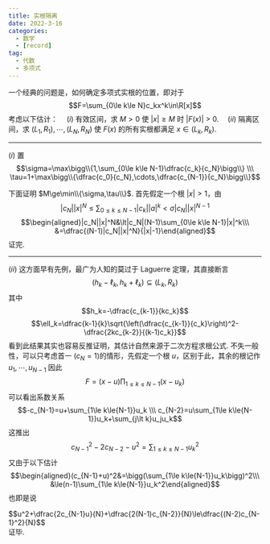 ```yaml
---
title: 实根隔离
date: 2022-3-16
categories:
  - 数学
  - [record]
tag:
  - 代数
  - 多项式
---
```


一个经典的问题是，如何确定多项式实根的位置，即对于 $$F=\sum_{0\le k\le N}c_kx^k\in\R[x]$$ 考虑以下估计：
&emsp;$(i)$ 有效区间，求 $M\gt0$ 使 $|x|\ge M$ 时 $|F(x)|$ $\gt$ $0$.
&emsp;$(ii)$ 隔离区间，求 $(L_1,R_1),\cdots,(L_N,R_N)$ 使 $F(x)$ 的所有实根都满足 $x\in(L_k,R_k)$.

---

$(i)$ 置 
$$\sigma=\max\bigg\\{1,\sum_{0\le k\le N-1}\dfrac{c_k}{c_N}\bigg\\} \\\ \tau=1+\max\bigg\\{\dfrac{c_0}{c_N},\cdots,\dfrac{c_{N-1}}{c_N}\bigg\\}$$

下面证明 $M\ge\min\\{\sigma,\tau\\}$. 首先假定一个根 $|x|\gt1$，由
$$|c_N||x|^N\le\sum_{0\le k\le N-1}|c_k||a|^k\lt\sigma|c_N||x|^{N-1}$$ $$\begin{aligned}|c_N||x|^N&\lt|c_N|(N-1)\sum_{0\le k\le N-1}|x|^k\\\ &=\dfrac{(N-1)|c_N||x|^N}{|x|-1}\end{aligned}$$ 证完.

---

$(ii)$ 这方面早有先例，最广为人知的莫过于 Laguerre 定理，其直接断言
$$(h_k-\ell_k,h_k+\ell_k)\subseteq(L_k,R_k)$$ 其中 $$h_k=-\dfrac{c_{k-1}}{kc_k}$$ $$\ell_k=\dfrac{k-1}{k}\sqrt{\left(\dfrac{c_{k-1}}{c_k}\right)^2-\dfrac{2kc_{k-2}}{(k-1)c_k}}$$ 看到此结果其实也容易反推证明，其估计自然来源于二次方程求根公式. 不失一般性，可以只考虑首一 $(c_N=1)$的情形，先假定一个根 $u$，区别于此，其余的根记作 $u_1,\cdots,u_{N-1}$ 因此
$$F=(x-u)\prod_{1\le k\le{N-1}}(x-u_k)$$ 可以看出系数关系 $$-c_{N-1}=u+\sum_{1\le k\le{N-1}}u_k \\\ c_{N-2}=u\sum_{1\le k\le{N-1}}u_k+\sum_{j\lt k}u_ju_k$$ 这推出 $$c_{N-1}^2-2c_{N-2}-u^2=\sum_{1\le k\le{N-1}}u_k^2$$ 又由于以下估计 $$\begin{aligned}(c_{N-1}+u)^2&=\bigg(\sum_{1\le k\le{N-1}}u_k\bigg)^2\\\ &\le(n-1)\sum_{1\le k\le{N-1}}u_k^2\end{aligned}$$ 也即是说 
<div class="scroll">
$$u^2+\dfrac{2c_{N-1}u}{N}+\dfrac{2(N-1)c_{N-2}}{N}\le\dfrac{(N-2)c_{N-1}^2}{N}$$
</div> 证毕.


